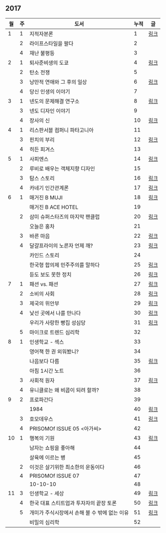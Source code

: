 ## 2017

| 월 | 주 | 도서 | 누적 | 글 |
|---|---|---|---|---|
| 1 | 1 | 지적자본론 | 1 | [링크](./book_reviews/지적_자본론.md) |
|   | 2 | 라이프스타일을 팔다 | 2 | |
|   | 4 | 재난 불평등 | 3 | |
| 2 | 1 | 퇴사준비생의 도쿄 | 4 | [링크](./book_reviews/퇴사준비생의_도쿄.md) |
|   | 2 | 탄소 전쟁 | 5 | |
|   | 3 | 낭만적 연애와 그 후의 일상 | 6 | [링크](./book_reviews/낭만적_연애와_그_후의_일상) |
|   | 4 | 당신 인생의 이야기 | 7 | |
| 3 | 1 | 넨도의 문제해결 연구소 | 8 | [링크](./book_reviews/넨도의_문제해결연구소.md) |
|   | 3 | 넨도 디자인 이야기 | 9 | |
|   | 4 | 장사의 신 | 10 | [링크](./book_reviews/장사의_신.md) |
| 4 | 1 | 리스판서블 컴퍼니 파타고니아 | 11 | |
|   | 3 | 핀치의 부리 | 12 | [링크](./book_reviews/핀치의_부리.md) |
|   | 4 | 히든 피겨스 | 13 | |
| 5 | 1 | 사피엔스 | 14 | [링크](./book_reviews/사피엔스.md) |
|   | 2 | 루비로 배우는 객체지향 디자인 | 15 | |
|   | 3 | 탐스 스토리 | 16 | [링크](./book_reviews/탐스_스토리.md) |
|   | 4 | 카네기 인간관계론 | 17 | [링크](./book_reviews/카네기_인간관계론.md) |
| 6 | 1 | 매거진 B MUJI | 18 | [링크](./book_reviews/매거진_B_MUJI_&_ACE_HOTEL.md) |
|   |   | 매거진 B ACE HOTEL | 19 | |
|   | 2 | 삼미 슈퍼스타즈의 마지막 팬클럽 | 20 | [링크](./book_reviews/삼미_슈퍼스타즈의_마지막_팬클럽.md) |
|   |   | 오늘은 홍차 | 21 | |
|   | 3 | 바른 마음 | 22 | [링크](./book_reviews/바른_마음.md) |
|   | 4 | 달걀프라이의 노른자 언제 깨? | 23 | [링크](./book_reviews/달걀프라이의_노른자_언제_깨.md) |
|   |   | 카인드 스토리 | 24 | |
|   |   | 한국형 합의제 민주주의를 말하다 | 25 | [링크](./book_reviews/한국형_합의제_민주주의를_말하다.md) |
|   |   | 듣도 보도 못한 정치 | 26 | [링크](.book_reviews/듣도_보도_못한_정치.md) |
| 7 | 1 | 패션 vs. 패션 | 27 | [링크](./book_reviews/패션_vs_패션.md) |
|   | 2 | 소비의 사회 | 28 | [링크](./book_reviews/소비의_사회.md) |
|   | 3 | 제국의 위안부 | 29 | [링크](./book_reviews/제국의_위안부.md) |
|   | 4 | 낯선 곳에서 나를 만나다 | 30 | [링크](./book_reviews/낯선_곳에서_나를_만나다.md) |
|   |   | 우리가 사랑한 빵집 성심당 | 31 | [링크](./book_reviews/우리가_사랑한_빵집_성심당.md) |
|   | 5 | 마이크로 트렌드 심리학 | 32 | |
| 8 | 1 | 인생학교 - 섹스 | 33 | |
|   |   | 영어책 한 권 외워봤니? | 34 | |
|   |   | 나음보다 다름 | 35 | [링크](./book_reviews/나음보다_다름.md) |
|   |   | 아침 1시간 노트 | 36 | |
|   | 3 | 사회적 원자 | 37 | [링크](./book_reviews/사회적_원자.md) |
|   | 4 | 유니클로는 왜 비콥이 되려 할까? | 38 | |
| 9 | 2 | 프로파간다 | 39 | |
|   |   | 1984 | 40 | [링크](./book_reviews/프로파간다_1984.md) |
|   | 3 | 호모데우스 | 41 | [링크](./book_reviews/호모데우스.md) |
|   | 4 | PRISOMOf ISSUE 05 <아가씨> | 42 | |
| 10 | 1 | 행복의 기원 | 43 | [링크](./book_reviews/행복의_기원.md) |
|    |   | 남자는 쇼핑을 좋아해 | 44 | |
|    |   | 살육에 이르는 병 | 45 | |
|    | 2 | 이것은 살기위한 최소한의 운동이다 | 46 | |
|    | 4 | PRISOMOf ISSUE 07 <Her> | 47 | |
|    |   | 10-10-10 | 48 | |
| 11 | 3 | 인생학교 - 세상 | 49| [링크](./book_reviews/인생학교_세상.md) |
|    | 4 | 한국 대표 스티트업과 투자자의 끝장 토론 | 50 | [링크](./book_reviews/한국_대표_스티트업과_투자자의_끝장_토론.md) |
|    | 5 | 개미가 주식시장에서 손해 볼 수 밖에 없는 이유 | 51 | [링크](./book_reviews/개미가_주식시장에서_손해_볼_수_밖에_없는_이유.md) |
|    |   | 비밀의 심리학 | 52 | |
